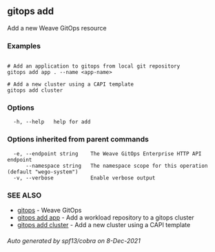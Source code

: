 ## gitops add

Add a new Weave GitOps resource

### Examples

```

# Add an application to gitops from local git repository
gitops add app . --name <app-name>

# Add a new cluster using a CAPI template
gitops add cluster
```

### Options

```
  -h, --help   help for add
```

### Options inherited from parent commands

```
  -e, --endpoint string    The Weave GitOps Enterprise HTTP API endpoint
      --namespace string   The namespace scope for this operation (default "wego-system")
  -v, --verbose            Enable verbose output
```

### SEE ALSO

* [gitops](gitops.md)	 - Weave GitOps
* [gitops add app](gitops_add_app.md)	 - Add a workload repository to a gitops cluster
* [gitops add cluster](gitops_add_cluster.md)	 - Add a new cluster using a CAPI template

###### Auto generated by spf13/cobra on 8-Dec-2021
